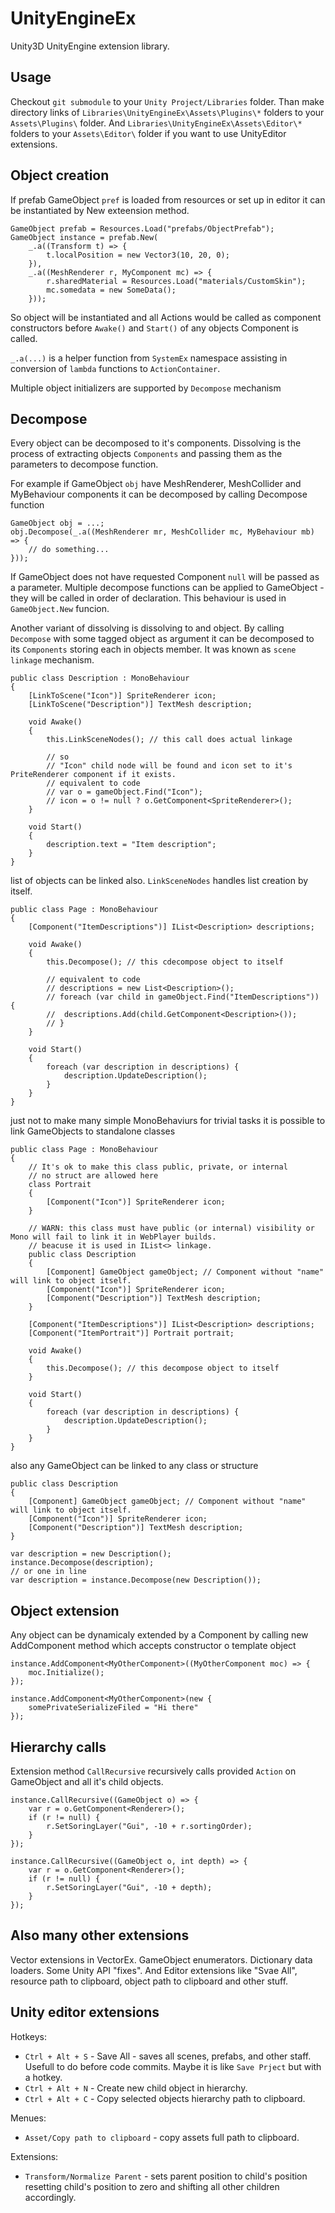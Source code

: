 UnityEngineEx
=============

Unity3D UnityEngine extension library.


Usage
-----

Checkout `git submodule` to your `Unity Project/Libraries` folder. Than make directory links of `Libraries\UnityEngineEx\Assets\Plugins\*` folders to your `Assets\Plugins\` folder.
And `Libraries\UnityEngineEx\Assets\Editor\*` folders to your `Assets\Editor\` folder if you want to use UnityEditor extensions.


Object creation
---------------

If prefab GameObject `pref` is loaded from resources or set up in editor it can be instantiated by New exteension method.

	GameObject prefab = Resources.Load("prefabs/ObjectPrefab");
	GameObject instance = prefab.New(
		_.a((Transform t) => {
			t.localPosition = new Vector3(10, 20, 0);
		}),
		_.a((MeshRenderer r, MyComponent mc) => {
			r.sharedMaterial = Resources.Load("materials/CustomSkin");
			mc.somedata = new SomeData();
		}));

So object will be instantiated and all Actions would be called as component constructors before `Awake()` and `Start()` of any objects Component
is called.

`_.a(...)` is a helper function from `SystemEx` namespace assisting in conversion of `lambda` functions to `ActionContainer`.

Multiple object initializers are supported by `Decompose` mechanism

Decompose
--------

Every object can be decomposed to it's components. Dissolving is the process of extracting objects `Components` and passing them as the parameters to decompose function.

For example if GameObject `obj` have MeshRenderer, MeshCollider and MyBehaviour components it can be decomposed by calling Decompose function
	
	GameObject obj = ...;
	obj.Decompose(_.a((MeshRenderer mr, MeshCollider mc, MyBehaviour mb) => {
		// do something...
	}));

If GameObject does not have requested Component `null` will be passed as a parameter. Multiple decompose functions can be applied to GameObject - they will be called in order of declaration.
This behaviour is used in `GameObject.New` funcion.

Another variant of dissolving is dissolving to and object. By calling `Decompose` with some tagged object as argument it can be decomposed to its `Components` storing each in objects member.
It was known as `scene linkage` mechanism.

	public class Description : MonoBehaviour
	{
		[LinkToScene("Icon")] SpriteRenderer icon;
		[LinkToScene("Description")] TextMesh description;
		
		void Awake()
		{
			this.LinkSceneNodes(); // this call does actual linkage

			// so
			// "Icon" child node will be found and icon set to it's PriteRenderer component if it exists.
			// equivalent to code 
			// var o = gameObject.Find("Icon");
			// icon = o != null ? o.GetComponent<SpriteRenderer>();
		}

		void Start()
		{
			description.text = "Item description";
		}
	}

list of objects can be linked also. `LinkSceneNodes` handles list creation by itself.


	public class Page : MonoBehaviour
	{
		[Component("ItemDescriptions")] IList<Description> descriptions;
		
		void Awake()
		{
			this.Decompose(); // this cdecompose object to itself

			// equivalent to code
			// descriptions = new List<Description>();
			// foreach (var child in gameObject.Find("ItemDescriptions")) {
			// 	descriptions.Add(child.GetComponent<Description>());
			// }
		}

		void Start()
		{
			foreach (var description in descriptions) {
				description.UpdateDescription();
			}
		}
	}

just not to make many simple MonoBehaviurs for trivial tasks it is possible to link GameObjects to standalone classes

	public class Page : MonoBehaviour
	{
		// It's ok to make this class public, private, or internal
		// no struct are allowed here
		class Portrait
		{
			[Component("Icon")] SpriteRenderer icon;			
		}

		// WARN: this class must have public (or internal) visibility or Mono will fail to link it in WebPlayer builds.
		// beacuse it is used in IList<> linkage.
		public class Description
		{
			[Component] GameObject gameObject; // Component without "name" will link to object itself.
			[Component("Icon")] SpriteRenderer icon;
			[Component("Description")] TextMesh description;
		}

		[Component("ItemDescriptions")] IList<Description> descriptions;
		[Component("ItemPortrait")] Portrait portrait;
		
		void Awake()
		{
			this.Decompose(); // this decompose object to itself
		}

		void Start()
		{
			foreach (var description in descriptions) {
				description.UpdateDescription();
			}
		}
	}

also any GameObject can be linked to any class or structure

	public class Description
	{
		[Component] GameObject gameObject; // Component without "name" will link to object itself.
		[Component("Icon")] SpriteRenderer icon;
		[Component("Description")] TextMesh description;
	}

	var description = new Description();
	instance.Decompose(description);
	// or one in line
	var description = instance.Decompose(new Description());



Object extension
----------------

Any object can be dynamicaly extended by a Component by calling new AddComponent method which accepts constructor o template object

	instance.AddComponent<MyOtherComponent>((MyOtherComponent moc) => {
		moc.Initialize();
	});

	instance.AddComponent<MyOtherComponent>(new {
		somePrivateSerializeFiled = "Hi there"
	});



Hierarchy calls
---------------

Extension method `CallRecursive` recursively calls provided `Action` on GameObject and all it's child objects.

	instance.CallRecursive((GameObject o) => {
		var r = o.GetComponent<Renderer>();
		if (r != null) {
			r.SetSoringLayer("Gui", -10 + r.sortingOrder);
		}
	});

	instance.CallRecursive((GameObject o, int depth) => {
		var r = o.GetComponent<Renderer>();
		if (r != null) {
			r.SetSoringLayer("Gui", -10 + depth);
		}
	});



Also many other extensions
--------------------------

Vector extensions in VectorEx. GameObject enumerators. Dictionary data loaders. Some Unity API "fixes". And Editor extensions like "Svae All",
resource path to clipboard, object path to clipboard and other stuff.

Unity editor extensions
-----------------------

Hotkeys:
* `Ctrl + Alt + S` - Save All - saves all scenes, prefabs, and other staff. Usefull to do before code commits. Maybe it is like `Save Prject` but with a hotkey.
* `Ctrl + Alt + N` - Create new child object in hierarchy.
* `Ctrl + Alt + C` - Copy selected objects hierarchy path to clipboard.

Menues:
* `Asset/Copy path to clipboard` - copy assets full path to clipboard.

Extensions:
* `Transform/Normalize Parent` - sets parent position to child's position resetting child's position to zero and shifting all other children accordingly.


